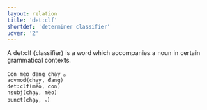 ```yaml
---
layout: relation
title: 'det:clf'
shortdef: 'determiner classifier'
udver: '2'
---
```


A det:clf (classifier) is a word which accompanies a noun in certain grammatical contexts.

~~~ sdparse
Con mèo đang chạy 。
advmod(chạy, đang)
det:clf(mèo, con)
nsubj(chạy, mèo)
punct(chạy, 。)
~~~

<!-- Interlanguage links updated Po 11. listopadu 2024, 20:10:49 CET -->
